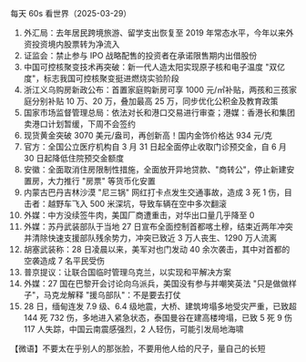 每天 60s 看世界（2025-03-29）

1. 外汇局：去年居民跨境旅游、留学支出恢复至 2019 年常态水平，今年以来外资投资境内股票转为净流入
2. 证监会：禁止参与 IPO 战略配售的投资者在承诺限售期内出借股份
3. 中国可控核聚变技术再突破：新一代人造太阳实现原子核和电子温度 "双亿度"，标志我国可控核聚变挺进燃烧实验阶段
4. 浙江义乌购房新政公布：首置家庭购新房可享 1000 元/㎡补贴，两孩和三孩家庭分别补贴 10 万、20 万，叠加最高 25 万，同步优化公积金及教育政策
5. 国家市场监督管理总局：依法对长和港口交易进行审查；港媒：香港长和集团卖港口计划暂缓，下周不会签约
6. 现货黄金突破 3070 美元/盎司，再创新高！国内金饰价格达 934 元/克
7. 官方：全国公立医疗机构自 3 月 31 日起全面停止收取门诊预交金，自 6 月 30 日起降低住院预交金额度
8. 安徽：全面取消住房限制性措施，全面放开异地贷款、"商转公"，停止新建安置房，大力推行 "房票" 等货币化安置
9. 内蒙古巴丹吉林沙漠 "尼三锅" 网红打卡点发生交通事故，造成 3 死 1 伤，目击者：越野车飞入 500 米深坑，导致车辆在空中多次翻滚
10. 外媒：中方没续签牛肉，美国厂商遭重击，对华出口量几乎降至 0
11. 外媒：苏丹武装部队于当地 27 日宣布全面控制首都喀土穆，结束近两年冲突并清除快速支援部队残余势力，冲突已致近 3 万人丧生、1290 万人流离
12. 胡塞武装称：28 日凌晨以来，美军对也门发动 40 余次袭击，其中对首都的空袭造成 7 名平民受伤
13. 普京提议：让联合国临时管理乌克兰，以实现和平解决方案
14. 外媒：27 国在巴黎开会讨论向乌派兵，美国没有参与并嘲笑英法 "只是做做样子"，马克龙解释 "援乌部队"：不是要去打仗
15. 28 日，缅甸连发 7.9 级、6.4 级地震，大桥、建筑垮塌多地受灾严重，已致超 144 死 732 伤，多地进入紧急状态，泰国曼谷在建高楼垮塌，已致 5 死 9 伤 117 人失踪，中国云南震感强烈，2 人轻伤，可能引发局地海啸

【微语】不要太在乎别人的那张脸，不要用他人给的尺子，量自己的长短